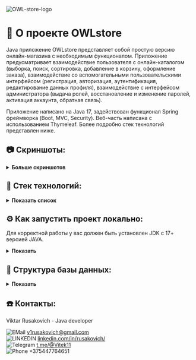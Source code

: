 ![OWL-store-logo](src/main/resources/static/images/screenshots-readme/about.png)

# :satellite: О проекте OWLstore 

Java приложение OWLstore представляет собой простую версию онлайн-магазина с необходимым функционалом. 
Приложение предусматривает взаимодействие пользователя с онлайн-каталогом (выборка, поиск, сортировка, добавление в корзину, оформление заказа), взаимодействие со вспомогательными пользовательскими интерфейсом (регистрация, авторизация, аутентификация, редактирование данных профиля), взаимодействие с интерфейсом администратора (выдача ролей, восстановление и изменение паролей, активация аккаунта, обратная связь). 

Приложение написано на Java 17, задействован функционал Spring фреймворка (Boot, MVC, Security). Веб-часть написана с использованием Thymeleaf. 
Более подробно стек технологий представлен ниже.

## :camera: Скриншоты: 
<details>
  <summary><strong>Больше скриншотов</strong></summary>
  
    *Домашняя страница*
  ![Домашняя страница](src/main/resources/static/images/screenshots-readme/home.png)

    *Страница продукта*
  ![Продукт](src/main/resources/static/images/screenshots-readme/product.png)

    *Страница профиля*
  ![Профиль](src/main/resources/static/images/screenshots-readme/profile.png)

    *Страница входа*
  ![Вход](src/main/resources/static/images/screenshots-readme/signin.png)

    *Страница регистрации*
  ![Регистрация](src/main/resources/static/images/screenshots-readme/signup.png)

    *Страница администратора*

  ![Админ](src/main/resources/static/images/screenshots-readme/admin.png)
  
    *Страница "О нас"*
  ![О нас](src/main/resources/static/images/screenshots-readme/about.png)

</details>

 ## :toolbox: Стек технологий:
 
<details>
 <summary><strong>Показать список</strong></summary>

**Java 17 LTS**

**Фреймворки и библиотеки:**
Spring Boot 3.1.0,
Spring MVC;

**Работа с данными:**
Spring Data JPA,
Hibernate,
Flyway Core;

**Веб-технологии:**
Thymeleaf,
Thymeleaf Extras Spring Security 6,
Spring Boot Starter Mail;

**Валидация и безопасность:**
Spring Security,
Spring Validation;

**Инструменты разработки:**
Lombok,
MapStruct;

**Тестирование:**
JUnit 5;

**Дополнительные инструменты:**
Spring Boot DevTools;

**Логирование:**
Log4j2;

**Базы данных:**
PostgreSQL;

**Плагины сборки:**
Maven Compiler Plugin,
Maven PMD Plugin,
SpotBugs Maven Plugin,
Maven Checkstyle Plugin,
Flyway Maven Plugin;

**Визуал:**
HTML, CSS, Bootstrap;
</details>

## :gear: Как запустить проект локально:

Для корректной работы у вас должен быть установлен JDK с 17+ версией JAVA.

<details>
 <summary><strong>Показать</strong></summary>
1. Склонировать репозиторий себе на компьютер
   
```bash
  git clone https://github.com/rusakovich-viktar/SpringOwlStore.git
```

2. В файле application.property добавить значения email и password почтового ящика, который будет исполнять функции саппорта для поддержки функций, связанных с активацией аккаунта, обратной связи, сбросом пароля)
   
```bash
   spring.mail.username=
   spring.mail.password=
   ```

   </details>
   
## :memo: Структура базы данных:

<details>
 <summary><strong>Показать</strong></summary>
   
![DB_structure](src/main/resources/static/images/screenshots-readme/dbStructure.jpg)

</details>

## :telephone: Контакты:

Viktar Rusakovich - Java developer 

![EMail](https://github.com/rusakovich-viktar/SpringOwlStore/raw/main/src/main/resources/static/icon/icons8-gmail-48.png)  v1rusakovich@gmail.com<br>
![LINKEDIN](https://github.com/rusakovich-viktar/SpringOwlStore/raw/main/src/main/resources/static/icon/icons8-линкедин-48.png)  [linkedin.com/in/rusakovich/](https://www.linkedin.com/in/rusakovich/)<br>
![Telegram](https://github.com/rusakovich-viktar/SpringOwlStore/raw/main/src/main/resources/static/icon/icons8-телеграмма-app-48.png)  [t.me/@Vitek11](https://t.me/Vitek11)<br>
![Phone](https://github.com/rusakovich-viktar/SpringOwlStore/raw/main/src/main/resources/static/icon/icons8-телефон-48.png)  +375447764651
